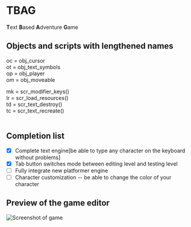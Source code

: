 # TBAG
<b>T</b>ext <b>B</b>ased <b>A</b>dventure <b>G</b>ame <br>

## Objects and scripts with lengthened names
oc = obj_cursor <br>
ot = obj_text_symbols <br>
op = obj_player <br>
om = obj_moveable <br>

mk = scr_modifier_keys() <br>
lr = scr_load_resources() <br>
td = scr_text_destroy() <br>
tc = scr_text_recreate() <br><br>

## Completion list
- [x] Complete text engine[be able to type any character on the keyboard without problems]
- [x] Tab button switches mode between editing level and testing level
- [ ] Fully integrate new platformer engine
- [ ] Character customization -- be able to change the color of your character

## Preview of the game editor
![Screenshot of game](https://github.com/UncookedChickens/uncookedchickens.github.io/blob/master/img/TBAG_splash.png?raw=true)

